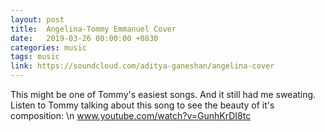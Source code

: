 ```yaml
---
layout: post
title:  Angelina-Tommy Emmanuel Cover
date:   2019-03-26 00:00:00 +0830
categories: music
tags: music
link: https://soundcloud.com/aditya-ganeshan/angelina-cover
---
```


This might be one of Tommy's easiest songs. And it still had me sweating. Listen to Tommy talking about this song to see
the beauty of it's composition: \n www.youtube.com/watch?v=GunhKrDI8tc
